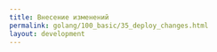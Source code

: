 ```yaml
---
title: Внесение изменений
permalink: golang/100_basic/35_deploy_changes.html
layout: development
---
```

